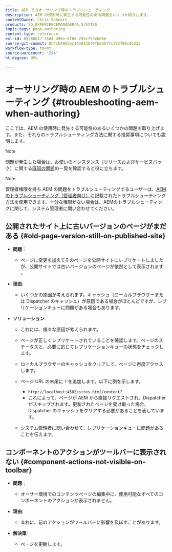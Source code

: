 ```yaml
---
title: AEM でのオーサリング時のトラブルシューティング
description: AEM の使用時に発生する可能性のある問題をいくつか紹介します。
contentOwner: Chris Bohnert
products: SG_EXPERIENCEMANAGER/6.5/SITES
topic-tags: page-authoring
content-type: reference
exl-id: 05586b17-35d4-496e-8f0e-293c755eb066
source-git-commit: 8b4cb4065ec14e813b49fb0d577c372790c9b21a
workflow-type: tm+mt
source-wordcount: '294'
ht-degree: 95%

---
```


# オーサリング時の AEM のトラブルシューティング {#troubleshooting-aem-when-authoring}

ここでは、AEM の使用時に発生する可能性のあるいくつかの問題を取り上げます。また、それらのトラブルシューティング方法に関する推奨事項についても説明します。

>[!NOTE]
>
>問題が発生した場合は、お使いのインスタンス（リリースおよびサービスパック）に関する[既知の問題](/help/release-notes/release-notes.md)の一覧を確認すると役に立ちます。

>[!NOTE]
>
>管理者権限を持ち AEM の問題をトラブルシューティングするユーザーは、[AEM のトラブルシューティング（管理者向け）](/help/sites-administering/troubleshoot.md)に記載されたトラブルシューティング方法を使用できます。十分な権限がない場合は、AEMのトラブルシューティングに関して、システム管理者に問い合わせてください。

## 公開されたサイト上に古いバージョンのページがまだある {#old-page-version-still-on-published-site}

* **問題**：

   * ページに変更を加えてそのページを公開サイトにレプリケートしましたが、公開サイトでは古いバージョンのページが依然として表示されます&#x200B;*。*

* **理由**:

   * いくつかの原因が考えられます。キャッシュ（ローカルブラウザーまたは Dispatcher のキャッシュ）が原因である場合がほとんどですが、レプリケーションキューに問題がある場合もあります。

* **ソリューション**:

   * これには、様々な原因が考えられます。
   * ページが正しくレプリケートされていることを確認します。ページのステータスと、必要に応じてレプリケーションキューの状態をチェックします。
   * ローカルブラウザーのキャッシュをクリアして、ページに再度アクセスします。
   * ページ URL の末尾に `?` を追加します。以下に例を示します。

      * `http://localhost:4502/sites.html/content?`
      *  これによって、ページが AEM から直接リクエストされ、Dispatcher がスキップされます。更新されたページを受け取った場合、Dispatcher のキャッシュをクリアする必要があることを表しています。

   * システム管理者に問い合わせて、レプリケーションキューに問題があることを伝えます。

## コンポーネントのアクションがツールバーに表示されない {#component-actions-not-visible-on-toolbar}

* **問題**：

   * オーサー環境でのコンテンツページの編集中に、使用可能なすべてのコンポーネントのアクションが表示されません。

* **理由**:

   * まれに、前のアクションがツールバーに影響を及ぼすことがあります。

* **解決策**:

   * ページを更新します。
